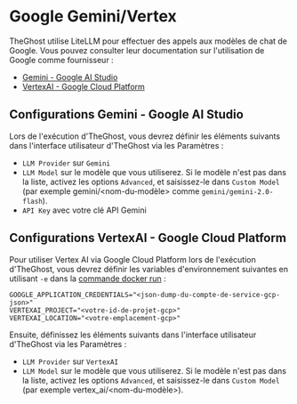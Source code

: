 # Google Gemini/Vertex

TheGhost utilise LiteLLM pour effectuer des appels aux modèles de chat de Google. Vous pouvez consulter leur documentation sur l'utilisation de Google comme fournisseur :

- [Gemini - Google AI Studio](https://docs.litellm.ai/docs/providers/gemini)
- [VertexAI - Google Cloud Platform](https://docs.litellm.ai/docs/providers/vertex)

## Configurations Gemini - Google AI Studio

Lors de l'exécution d'TheGhost, vous devrez définir les éléments suivants dans l'interface utilisateur d'TheGhost via les Paramètres :
- `LLM Provider` sur `Gemini`
- `LLM Model` sur le modèle que vous utiliserez.
Si le modèle n'est pas dans la liste, activez les options `Advanced`, et saisissez-le dans `Custom Model` (par exemple gemini/&lt;nom-du-modèle&gt; comme `gemini/gemini-2.0-flash`).
- `API Key` avec votre clé API Gemini

## Configurations VertexAI - Google Cloud Platform

Pour utiliser Vertex AI via Google Cloud Platform lors de l'exécution d'TheGhost, vous devrez définir les variables d'environnement suivantes en utilisant `-e` dans la [commande docker run](../installation#running-openhands) :

```
GOOGLE_APPLICATION_CREDENTIALS="<json-dump-du-compte-de-service-gcp-json>"
VERTEXAI_PROJECT="<votre-id-de-projet-gcp>"
VERTEXAI_LOCATION="<votre-emplacement-gcp>"
```

Ensuite, définissez les éléments suivants dans l'interface utilisateur d'TheGhost via les Paramètres :
- `LLM Provider` sur `VertexAI`
- `LLM Model` sur le modèle que vous utiliserez.
Si le modèle n'est pas dans la liste, activez les options `Advanced`, et saisissez-le dans `Custom Model` (par exemple vertex_ai/&lt;nom-du-modèle&gt;).
